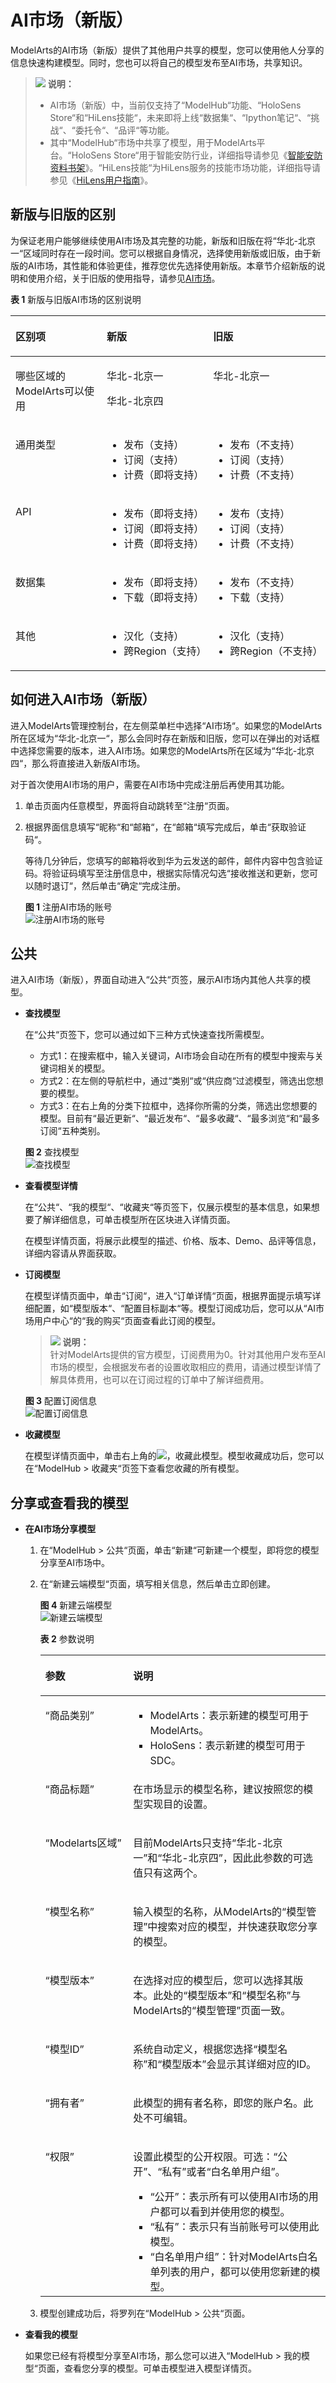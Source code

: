 # AI市场（新版）<a name="modelarts_23_0171"></a>

ModelArts的AI市场（新版）提供了其他用户共享的模型，您可以使用他人分享的信息快速构建模型。同时，您也可以将自己的模型发布至AI市场，共享知识。

>![](public_sys-resources/icon-note.gif) **说明：**   
>-   AI市场（新版）中，当前仅支持了“ModelHub“功能、“HoloSens Store“和“HiLens技能“，未来即将上线“数据集“、“Ipython笔记“、“挑战“、“委托令“、“品评“等功能。  
>-   其中“ModelHub“市场中共享了模型，用于ModelArts平台。“HoloSens Store“用于智能安防行业，详细指导请参见《[智能安防资料书架](https://support.huawei.com/enterprise/zh/category/video-surveillance-pid-1482615596259?submodel=7919735)》。“HiLens技能“为HiLens服务的技能市场功能，详细指导请参见《[HiLens用户指南](https://support.huaweicloud.com/usermanual-hilens/hilens_02_0036.html)》。  

## 新版与旧版的区别<a name="section14111144365217"></a>

为保证老用户能够继续使用AI市场及其完整的功能，新版和旧版在将“华北-北京一“区域同时存在一段时间。您可以根据自身情况，选择使用新版或旧版，由于新版的AI市场，其性能和体验更佳，推荐您优先选择使用新版。本章节介绍新版的说明和使用介绍，关于旧版的使用指导，请参见[AI市场](AI市场.md)。

**表 1**  新版与旧版AI市场的区别说明

<a name="table7984191415318"></a>
<table><thead align="left"><tr id="row1798511147531"><th class="cellrowborder" valign="top" width="28.992899289928992%" id="mcps1.2.4.1.1"><p id="p19985814115310"><a name="p19985814115310"></a><a name="p19985814115310"></a>区别项</p>
</th>
<th class="cellrowborder" valign="top" width="33.73337333733373%" id="mcps1.2.4.1.2"><p id="p119851414185316"><a name="p119851414185316"></a><a name="p119851414185316"></a>新版</p>
</th>
<th class="cellrowborder" valign="top" width="37.27372737273727%" id="mcps1.2.4.1.3"><p id="p99851914185314"><a name="p99851914185314"></a><a name="p99851914185314"></a>旧版</p>
</th>
</tr>
</thead>
<tbody><tr id="row119851314155319"><td class="cellrowborder" valign="top" width="28.992899289928992%" headers="mcps1.2.4.1.1 "><p id="p139859148535"><a name="p139859148535"></a><a name="p139859148535"></a>哪些区域的ModelArts可以使用</p>
</td>
<td class="cellrowborder" valign="top" width="33.73337333733373%" headers="mcps1.2.4.1.2 "><p id="p498541419539"><a name="p498541419539"></a><a name="p498541419539"></a>华北-北京一</p>
<p id="p1313174405315"><a name="p1313174405315"></a><a name="p1313174405315"></a>华北-北京四</p>
</td>
<td class="cellrowborder" valign="top" width="37.27372737273727%" headers="mcps1.2.4.1.3 "><p id="p89855145535"><a name="p89855145535"></a><a name="p89855145535"></a>华北-北京一</p>
</td>
</tr>
<tr id="row9985191416538"><td class="cellrowborder" valign="top" width="28.992899289928992%" headers="mcps1.2.4.1.1 "><p id="p1498541415537"><a name="p1498541415537"></a><a name="p1498541415537"></a>通用类型</p>
</td>
<td class="cellrowborder" valign="top" width="33.73337333733373%" headers="mcps1.2.4.1.2 "><a name="ul119646323224"></a><a name="ul119646323224"></a><ul id="ul119646323224"><li>发布（支持）</li><li>订阅（支持）</li><li>计费（即将支持）</li></ul>
</td>
<td class="cellrowborder" valign="top" width="37.27372737273727%" headers="mcps1.2.4.1.3 "><a name="ul9763111922215"></a><a name="ul9763111922215"></a><ul id="ul9763111922215"><li>发布（不支持）</li><li>订阅（支持）</li><li>计费（不支持）</li></ul>
</td>
</tr>
<tr id="row1998541425319"><td class="cellrowborder" valign="top" width="28.992899289928992%" headers="mcps1.2.4.1.1 "><p id="p13985101418533"><a name="p13985101418533"></a><a name="p13985101418533"></a>API</p>
</td>
<td class="cellrowborder" valign="top" width="33.73337333733373%" headers="mcps1.2.4.1.2 "><a name="ul1145364632216"></a><a name="ul1145364632216"></a><ul id="ul1145364632216"><li>发布（即将支持）</li><li>订阅（即将支持）</li><li>计费（即将支持）</li></ul>
</td>
<td class="cellrowborder" valign="top" width="37.27372737273727%" headers="mcps1.2.4.1.3 "><a name="ul17210105522218"></a><a name="ul17210105522218"></a><ul id="ul17210105522218"><li>发布（支持）</li><li>订阅（支持）</li><li>计费（不支持）</li></ul>
</td>
</tr>
<tr id="row1798541475314"><td class="cellrowborder" valign="top" width="28.992899289928992%" headers="mcps1.2.4.1.1 "><p id="p1498561419533"><a name="p1498561419533"></a><a name="p1498561419533"></a>数据集</p>
</td>
<td class="cellrowborder" valign="top" width="33.73337333733373%" headers="mcps1.2.4.1.2 "><a name="ul1949211915236"></a><a name="ul1949211915236"></a><ul id="ul1949211915236"><li>发布（即将支持）</li><li>下载（即将支持）</li></ul>
</td>
<td class="cellrowborder" valign="top" width="37.27372737273727%" headers="mcps1.2.4.1.3 "><a name="ul886315555226"></a><a name="ul886315555226"></a><ul id="ul886315555226"><li>发布（不支持）</li><li>下载（支持）</li></ul>
</td>
</tr>
<tr id="row1298514149531"><td class="cellrowborder" valign="top" width="28.992899289928992%" headers="mcps1.2.4.1.1 "><p id="p8986214115317"><a name="p8986214115317"></a><a name="p8986214115317"></a>其他</p>
</td>
<td class="cellrowborder" valign="top" width="33.73337333733373%" headers="mcps1.2.4.1.2 "><a name="ul138011436202318"></a><a name="ul138011436202318"></a><ul id="ul138011436202318"><li>汉化（支持）</li><li>跨Region（支持）</li></ul>
</td>
<td class="cellrowborder" valign="top" width="37.27372737273727%" headers="mcps1.2.4.1.3 "><a name="ul1153183815231"></a><a name="ul1153183815231"></a><ul id="ul1153183815231"><li>汉化（支持）</li><li>跨Region（不支持）</li></ul>
</td>
</tr>
</tbody>
</table>

## 如何进入AI市场（新版）<a name="section211522285916"></a>

进入ModelArts管理控制台，在左侧菜单栏中选择“AI市场“。如果您的ModelArts所在区域为“华北-北京一“，那么会同时存在新版和旧版，您可以在弹出的对话框中选择您需要的版本，进入AI市场。如果您的ModelArts所在区域为“华北-北京四“，那么将直接进入新版AI市场。

对于首次使用AI市场的用户，需要在AI市场中完成注册后再使用其功能。

1.  单击页面内任意模型，界面将自动跳转至“注册“页面。
2.  根据界面信息填写“昵称“和“邮箱“，在“邮箱“填写完成后，单击“获取验证码“。

    等待几分钟后，您填写的邮箱将收到华为云发送的邮件，邮件内容中包含验证码。将验证码填写至注册信息中，根据实际情况勾选“接收推送和更新，您可以随时退订“，然后单击“确定“完成注册。

    **图 1**  注册AI市场的账号<a name="fig165798584540"></a>  
    ![](figures/注册AI市场的账号.png "注册AI市场的账号")


## 公共<a name="section1146019364595"></a>

进入AI市场（新版），界面自动进入“公共“页签，展示AI市场内其他人共享的模型。

-   **查找模型**

    在“公共“页签下，您可以通过如下三种方式快速查找所需模型。

    -   方式1：在搜索框中，输入关键词，AI市场会自动在所有的模型中搜索与关键词相关的模型。
    -   方式2：在左侧的导航栏中，通过“类别“或“供应商“过滤模型，筛选出您想要的模型。
    -   方式3：在右上角的分类下拉框中，选择你所需的分类，筛选出您想要的模型。目前有“最近更新“、“最近发布“、“最多收藏“、“最多浏览“和“最多订阅“五种类别。

    **图 2**  查找模型<a name="fig82631345436"></a>  
    ![](figures/查找模型.png "查找模型")

-   **查看模型详情**

    在“公共“、“我的模型“、“收藏夹“等页签下，仅展示模型的基本信息，如果想要了解详细信息，可单击模型所在区块进入详情页面。

    在模型详情页面，将展示此模型的描述、价格、版本、Demo、品评等信息，详细内容请从界面获取。

-   **订阅模型**

    在模型详情页面中，单击“订阅“，进入“订单详情“页面，根据界面提示填写详细配置，如“模型版本“、“配置目标副本“等。模型订阅成功后，您可以从“AI市场用户中心“的“我的购买“页面查看此订阅的模型。

    >![](public_sys-resources/icon-note.gif) **说明：**   
    >针对ModelArts提供的官方模型，订阅费用为0。针对其他用户发布至AI市场的模型，会根据发布者的设置收取相应的费用，请通过模型详情了解具体费用，也可以在订阅过程的订单中了解详细费用。  

    **图 3**  配置订阅信息<a name="fig1169519123319"></a>  
    ![](figures/配置订阅信息.png "配置订阅信息")

-   **收藏模型**

    在模型详情页面中，单击右上角的![](figures/zh-cn_image_0191612530.png)，收藏此模型。模型收藏成功后，您可以在“ModelHub \> 收藏夹“页签下查看您收藏的所有模型。


## 分享或查看我的模型<a name="section1727217378401"></a>

-   **在AI市场分享模型**
    1.  在“ModelHub \> 公共“页面，单击“新建“可新建一个模型，即将您的模型分享至AI市场中。
    2.  在“新建云端模型“页面，填写相关信息，然后单击立即创建。

        **图 4**  新建云端模型<a name="fig127735201602"></a>  
        ![](figures/新建云端模型.png "新建云端模型")

        **表 2**  参数说明

        <a name="table1480764012018"></a>
        <table><thead align="left"><tr id="row20808104016011"><th class="cellrowborder" valign="top" width="30.81%" id="mcps1.2.3.1.1"><p id="p1780817401008"><a name="p1780817401008"></a><a name="p1780817401008"></a>参数</p>
        </th>
        <th class="cellrowborder" valign="top" width="69.19%" id="mcps1.2.3.1.2"><p id="p8808340709"><a name="p8808340709"></a><a name="p8808340709"></a>说明</p>
        </th>
        </tr>
        </thead>
        <tbody><tr id="row980818401207"><td class="cellrowborder" valign="top" width="30.81%" headers="mcps1.2.3.1.1 "><p id="p188081740709"><a name="p188081740709"></a><a name="p188081740709"></a><span class="parmname" id="parmname119428381124"><a name="parmname119428381124"></a><a name="parmname119428381124"></a>“商品类别”</span></p>
        </td>
        <td class="cellrowborder" valign="top" width="69.19%" headers="mcps1.2.3.1.2 "><a name="ul193331553110"></a><a name="ul193331553110"></a><ul id="ul193331553110"><li>ModelArts：表示新建的模型可用于ModelArts。</li><li>HoloSens：表示新建的模型可用于SDC。</li></ul>
        </td>
        </tr>
        <tr id="row680812405014"><td class="cellrowborder" valign="top" width="30.81%" headers="mcps1.2.3.1.1 "><p id="p280819401004"><a name="p280819401004"></a><a name="p280819401004"></a><span class="parmname" id="parmname570055119404"><a name="parmname570055119404"></a><a name="parmname570055119404"></a>“商品标题”</span></p>
        </td>
        <td class="cellrowborder" valign="top" width="69.19%" headers="mcps1.2.3.1.2 "><p id="p128085406010"><a name="p128085406010"></a><a name="p128085406010"></a>在市场显示的模型名称，建议按照您的模型实现目的设置。</p>
        </td>
        </tr>
        <tr id="row1180854020018"><td class="cellrowborder" valign="top" width="30.81%" headers="mcps1.2.3.1.1 "><p id="p18082401408"><a name="p18082401408"></a><a name="p18082401408"></a><span class="parmname" id="parmname127025516402"><a name="parmname127025516402"></a><a name="parmname127025516402"></a>“Modelarts区域”</span></p>
        </td>
        <td class="cellrowborder" valign="top" width="69.19%" headers="mcps1.2.3.1.2 "><p id="p158085405013"><a name="p158085405013"></a><a name="p158085405013"></a>目前ModelArts只支持<span class="parmname" id="parmname206199231620"><a name="parmname206199231620"></a><a name="parmname206199231620"></a>“华北-北京一”</span>和<span class="parmname" id="parmname0142726420"><a name="parmname0142726420"></a><a name="parmname0142726420"></a>“华北-北京四”</span>，因此此参数的可选值只有这两个。</p>
        </td>
        </tr>
        <tr id="row1080813401901"><td class="cellrowborder" valign="top" width="30.81%" headers="mcps1.2.3.1.1 "><p id="p68088401018"><a name="p68088401018"></a><a name="p68088401018"></a><span class="parmname" id="parmname970410518404"><a name="parmname970410518404"></a><a name="parmname970410518404"></a>“模型名称”</span></p>
        </td>
        <td class="cellrowborder" valign="top" width="69.19%" headers="mcps1.2.3.1.2 "><p id="p18808440007"><a name="p18808440007"></a><a name="p18808440007"></a>输入模型的名称，从ModelArts的<span class="parmname" id="parmname17912413124120"><a name="parmname17912413124120"></a><a name="parmname17912413124120"></a>“模型管理”</span>中搜索对应的模型，并快速获取您分享的模型。</p>
        </td>
        </tr>
        <tr id="row1680812401003"><td class="cellrowborder" valign="top" width="30.81%" headers="mcps1.2.3.1.1 "><p id="p138084401105"><a name="p138084401105"></a><a name="p138084401105"></a><span class="parmname" id="parmname1270525164015"><a name="parmname1270525164015"></a><a name="parmname1270525164015"></a>“模型版本”</span></p>
        </td>
        <td class="cellrowborder" valign="top" width="69.19%" headers="mcps1.2.3.1.2 "><p id="p580817401201"><a name="p580817401201"></a><a name="p580817401201"></a>在选择对应的模型后，您可以选择其版本。此处的<span class="parmname" id="parmname12748813410"><a name="parmname12748813410"></a><a name="parmname12748813410"></a>“模型版本”</span>和<span class="parmname" id="parmname14634135954020"><a name="parmname14634135954020"></a><a name="parmname14634135954020"></a>“模型名称”</span>与ModelArts的<span class="parmname" id="parmname145072058411"><a name="parmname145072058411"></a><a name="parmname145072058411"></a>“模型管理”</span>页面一致。</p>
        </td>
        </tr>
        <tr id="row554416315215"><td class="cellrowborder" valign="top" width="30.81%" headers="mcps1.2.3.1.1 "><p id="p1545103114212"><a name="p1545103114212"></a><a name="p1545103114212"></a><span class="parmname" id="parmname67071651194015"><a name="parmname67071651194015"></a><a name="parmname67071651194015"></a>“模型ID”</span></p>
        </td>
        <td class="cellrowborder" valign="top" width="69.19%" headers="mcps1.2.3.1.2 "><p id="p1054514311622"><a name="p1054514311622"></a><a name="p1054514311622"></a>系统自动定义，根据您选择<span class="parmname" id="parmname1516384524014"><a name="parmname1516384524014"></a><a name="parmname1516384524014"></a>“模型名称”</span>和<span class="parmname" id="parmname114214924018"><a name="parmname114214924018"></a><a name="parmname114214924018"></a>“模型版本”</span>会显示其详细对应的ID。</p>
        </td>
        </tr>
        <tr id="row155461531623"><td class="cellrowborder" valign="top" width="30.81%" headers="mcps1.2.3.1.1 "><p id="p75467319219"><a name="p75467319219"></a><a name="p75467319219"></a><span class="parmname" id="parmname1570845154011"><a name="parmname1570845154011"></a><a name="parmname1570845154011"></a>“拥有者”</span></p>
        </td>
        <td class="cellrowborder" valign="top" width="69.19%" headers="mcps1.2.3.1.2 "><p id="p14546031828"><a name="p14546031828"></a><a name="p14546031828"></a>此模型的拥有者名称，即您的账户名。此处不可编辑。</p>
        </td>
        </tr>
        <tr id="row115461931427"><td class="cellrowborder" valign="top" width="30.81%" headers="mcps1.2.3.1.1 "><p id="p165461531622"><a name="p165461531622"></a><a name="p165461531622"></a><span class="parmname" id="parmname070918513404"><a name="parmname070918513404"></a><a name="parmname070918513404"></a>“权限”</span></p>
        </td>
        <td class="cellrowborder" valign="top" width="69.19%" headers="mcps1.2.3.1.2 "><p id="p954613314218"><a name="p954613314218"></a><a name="p954613314218"></a>设置此模型的公开权限。可选：<span class="parmname" id="parmname1174820824017"><a name="parmname1174820824017"></a><a name="parmname1174820824017"></a>“公开”</span>、<span class="parmname" id="parmname0210151174013"><a name="parmname0210151174013"></a><a name="parmname0210151174013"></a>“私有”</span>或者<span class="parmname" id="parmname1739313924012"><a name="parmname1739313924012"></a><a name="parmname1739313924012"></a>“白名单用户组”</span>。</p>
        <a name="ul1391317012413"></a><a name="ul1391317012413"></a><ul id="ul1391317012413"><li><span class="parmname" id="parmname1864732110405"><a name="parmname1864732110405"></a><a name="parmname1864732110405"></a>“公开”</span>：表示所有可以使用AI市场的用户都可以看到并使用您的模型。</li><li><span class="parmname" id="parmname695042394020"><a name="parmname695042394020"></a><a name="parmname695042394020"></a>“私有”</span>：表示只有当前账号可以使用此模型。</li><li><span class="parmname" id="parmname1776913613404"><a name="parmname1776913613404"></a><a name="parmname1776913613404"></a>“白名单用户组”</span>：针对ModelArts白名单列表的用户，都可以使用您新建的模型。</li></ul>
        </td>
        </tr>
        </tbody>
        </table>

    3.  模型创建成功后，将罗列在“ModelHub \> 公共“页面。

-   **查看我的模型**

    如果您已经有将模型分享至AI市场，那么您可以进入“ModelHub \> 我的模型“页面，查看您分享的模型。可单击模型进入模型详情页。


